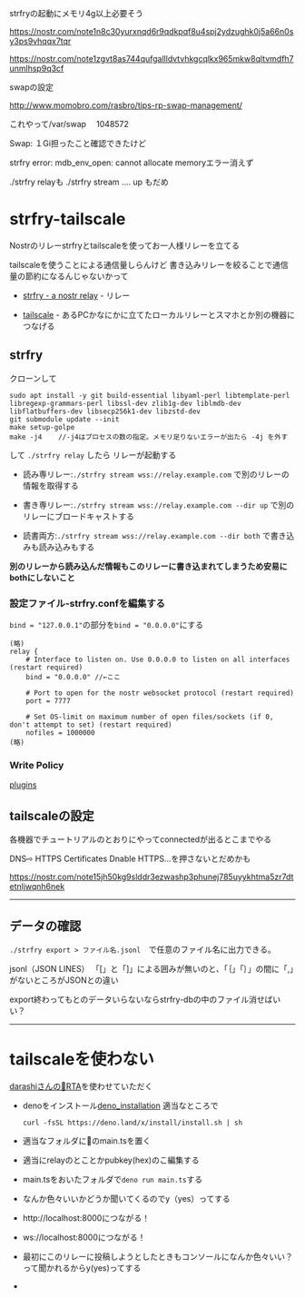 strfryの起動にメモリ4g以上必要そう

https://nostr.com/note1n8c30yurxnqd6r9qdkpqf8u4spj2ydzughk0j5a66n0sy3ps9vhqqx7tqr

https://nostr.com/note1zgvt8as744qufgallldvtvhkgcqlkx965mkw8qltvmdfh7unmlhsp9q3cf

swapの設定

http://www.momobro.com/rasbro/tips-rp-swap-management/

これやって/var/swap 　1048572

Swap: １Gi担ったこと確認できたけど

strfry error: mdb_env_open: cannot allocate memoryエラー消えず

./strfry relayも
./strfry stream .... up もだめ


# strfry-tailscale
Nostrのリレーstrfryとtailscaleを使ってお一人様リレーを立てる

tailscaleを使うことによる通信量しらんけど
書き込みリレーを絞ることで通信量の節約になるんじゃないかって


- [strfry - a nostr relay](https://github.com/hoytech/strfry) - リレー

- [tailscale](https://tailscale.com/) - あるPCかなにかに立てたローカルリレーとスマホとか別の機器につなげる


## strfry

クローンして
```
sudo apt install -y git build-essential libyaml-perl libtemplate-perl libregexp-grammars-perl libssl-dev zlib1g-dev liblmdb-dev libflatbuffers-dev libsecp256k1-dev libzstd-dev
git submodule update --init
make setup-golpe
make -j4    //-j4はプロセスの数の指定。メモリ足りないエラーが出たら -4j を外す
```
して
`./strfry relay`
したら
リレーが起動する

- 読み専リレー:`./strfry stream wss://relay.example.com`
で別のリレーの情報を取得する

- 書き専リレー:`./strfry stream wss://relay.example.com --dir up`
で別のリレーにブロードキャストする

- 読書両方:`./strfry stream wss://relay.example.com --dir both`
で書き込みも読み込みもする

**別のリレーから読み込んだ情報もこのリレーに書き込まれてしまうため安易にbothにしないこと**



### 設定ファイル-strfry.confを編集する

`bind = "127.0.0.1"`の部分を`bind = "0.0.0.0"`にする

```
(略)
relay {
    # Interface to listen on. Use 0.0.0.0 to listen on all interfaces (restart required)
    bind = "0.0.0.0" //←ここ

    # Port to open for the nostr websocket protocol (restart required)
    port = 7777

    # Set OS-limit on maximum number of open files/sockets (if 0, don't attempt to set) (restart required)
    nofiles = 1000000
(略)
```

### Write Policy
[plugins](https://github.com/hoytech/strfry/blob/master/docs/plugins.md)

## tailscaleの設定
各機器でチュートリアルのとおりにやってconnectedが出るとこまでやる

DNS⇨
HTTPS Certificates Dnable HTTPS...を押さないとだめかも

https://nostr.com/note15jh50kg9slddr3ezwashp3phunej785uyykhtma5zr7dtetnljwqnh6nek


----
## データの確認
``./strfry export > ファイル名.jsonl``　で任意のファイル名に出力できる。

jsonl（JSON LINES）
「[」と「]」による囲みが無いのと、「｛」「｝」の間に「,」がないところがJSONとの違い

export終わってもとのデータいらないならstrfry-dbの中のファイル消せばいい？


----------
# tailscaleを使わない
[darashiさんの🥦RTA](https://gist.github.com/darashi/0173182e2740a56985a871440c465df2)を使わせていただく

- denoをインストール[deno_installation](https://deno.land/manual@v1.35.3/getting_started/installation)
  適当なところで

  ```curl -fsSL https://deno.land/x/install/install.sh | sh```

- 適当なフォルダに🥦のmain.tsを置く

- 適当にrelayのとことかpubkey(hex)のこ編集する

- main.tsをおいたフォルダで```deno run main.ts```する

- なんか色々いいかどうか聞いてくるのでy（yes）ってする

- http://localhost:8000につながる！

- ws://localhost:8000につながる！

- 最初にこのリレーに投稿しようとしたときもコンソールになんか色々いい？って聞かれるからy(yes)ってする

- 
